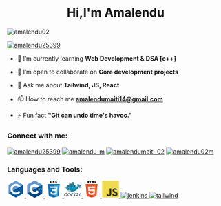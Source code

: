 <h1 align="center">Hi,I'm Amalendu</h1>
<p align="left"> <img src="https://komarev.com/ghpvc/?username=amalendu02&label=Profile%20views&color=0e75b6&style=flat" alt="amalendu02" /> </p>

<p align="left"> <a href="https://twitter.com/amalendu25399" target="blank"><img src="https://img.shields.io/twitter/follow/amalendu25399?logo=twitter&style=for-the-badge" alt="amalendu25399" /></a> </p>

- 🌱 I’m currently learning **Web Development & DSA [c++]**

- 👯 I’m open to collaborate on **Core development projects**

- 💬 Ask me about **Tailwind, JS, React**

- 📫 How to reach me **amalendumaiti14@gmail.com**

- ⚡ Fun fact **"Git can undo time's havoc."**

<h3 align="left">Connect with me:</h3>
<p align="left">
<a href="https://twitter.com/amalendu25399" target="blank"><img align="center" src="https://raw.githubusercontent.com/rahuldkjain/github-profile-readme-generator/master/src/images/icons/Social/twitter.svg" alt="amalendu25399" height="30" width="40" /></a>
<a href="https://linkedin.com/in/amalendu-m" target="blank"><img align="center" src="https://raw.githubusercontent.com/rahuldkjain/github-profile-readme-generator/master/src/images/icons/Social/linked-in-alt.svg" alt="amalendu-m" height="30" width="40" /></a>
<a href="https://www.leetcode.com/amalendumaiti_02" target="blank"><img align="center" src="https://raw.githubusercontent.com/rahuldkjain/github-profile-readme-generator/master/src/images/icons/Social/leet-code.svg" alt="amalendumaiti_02" height="30" width="40" /></a>
<a href="https://auth.geeksforgeeks.org/user/amalendu02m" target="blank"><img align="center" src="https://raw.githubusercontent.com/rahuldkjain/github-profile-readme-generator/master/src/images/icons/Social/geeks-for-geeks.svg" alt="amalendu02m" height="30" width="40" /></a>
</p>

<h3 align="left">Languages and Tools:</h3>
<p align="left"> <a href="https://www.cprogramming.com/" target="_blank" rel="noreferrer"> <img src="https://raw.githubusercontent.com/devicons/devicon/master/icons/c/c-original.svg" alt="c" width="40" height="40"/> </a> <a href="https://www.w3schools.com/cpp/" target="_blank" rel="noreferrer"> <img src="https://raw.githubusercontent.com/devicons/devicon/master/icons/cplusplus/cplusplus-original.svg" alt="cplusplus" width="40" height="40"/> </a> <a href="https://www.w3schools.com/css/" target="_blank" rel="noreferrer"> <img src="https://raw.githubusercontent.com/devicons/devicon/master/icons/css3/css3-original-wordmark.svg" alt="css3" width="40" height="40"/> </a> <a href="https://www.docker.com/" target="_blank" rel="noreferrer"> <img src="https://raw.githubusercontent.com/devicons/devicon/master/icons/docker/docker-original-wordmark.svg" alt="docker" width="40" height="40"/> </a> <a href="https://www.w3.org/html/" target="_blank" rel="noreferrer"> <img src="https://raw.githubusercontent.com/devicons/devicon/master/icons/html5/html5-original-wordmark.svg" alt="html5" width="40" height="40"/> </a> <a href="https://developer.mozilla.org/en-US/docs/Web/JavaScript" target="_blank" rel="noreferrer"> <img src="https://raw.githubusercontent.com/devicons/devicon/master/icons/javascript/javascript-original.svg" alt="javascript" width="40" height="40"/> </a> <a href="https://www.jenkins.io" target="_blank" rel="noreferrer"> <img src="https://www.vectorlogo.zone/logos/jenkins/jenkins-icon.svg" alt="jenkins" width="40" height="40"/> </a> <a href="https://tailwindcss.com/" target="_blank" rel="noreferrer"> <img src="https://www.vectorlogo.zone/logos/tailwindcss/tailwindcss-icon.svg" alt="tailwind" width="40" height="40"/> </a> </p>

